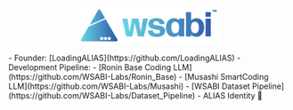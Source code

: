<p align="center" width="100%">
    <img src="https://github.com/WSABI-Labs/.github/blob/main/gradient_horzAsset%2038.png" alt="WSABI-Labs" width="50%">
</p>
- Founder: [LoadingALIAS](https://github.com/LoadingALIAS)
- Development Pipeline: 
  - [Ronin Base Coding LLM](https://github.com/WSABI-Labs/Ronin_Base)
  - [Musashi SmartCoding LLM](https://github.com/WSABI-Labs/Musashi)
  - [WSABI Dataset Pipeline](https://github.com/WSABI-Labs/Dataset_Pipeline)
  - ALIAS Identity 🤫 
